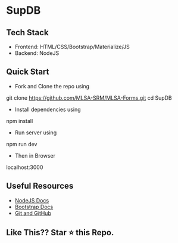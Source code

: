 # SupDB


## Tech Stack
- Frontend: HTML/CSS/Bootstrap/Materialize/JS
- Backend: NodeJS

## Quick Start

- Fork and Clone the repo using

git clone https://github.com/MLSA-SRM/MLSA-Forms.git
cd SupDB

- Install dependencies using

npm install

- Run server using

npm run dev

- Then in Browser

localhost:3000

## Useful Resources

- [NodeJS Docs](https://nodejs.org/docs/latest-v12.x/api/)
- [Bootstrap Docs](https://getbootstrap.com/docs/4.5/getting-started/introduction/)
- [Git and GitHub](https://www.digitalocean.com/community/tutorials/how-to-use-git-a-reference-guide)

## Like This?? Star ⭐ this Repo.
